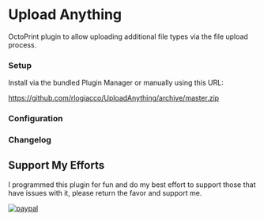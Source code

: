 # Upload Anything

OctoPrint plugin to allow uploading additional file types via the file upload process.

### Setup

Install via the bundled Plugin Manager or manually using this URL:

https://github.com/rlogiacco/UploadAnything/archive/master.zip

### Configuration


### Changelog

## Support My Efforts
I programmed this plugin for fun and do my best effort to support those that have issues with it, please return the favor and support me.

[![paypal](https://www.paypalobjects.com/en_US/i/btn/btn_donateCC_LG.gif)](https://paypal.me/rlogiacco)

